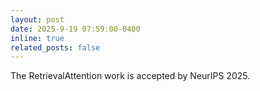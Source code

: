 ```yaml
---
layout: post
date: 2025-9-19 07:59:00-0400
inline: true
related_posts: false
---
```


The RetrievalAttention work is accepted by NeurIPS 2025.